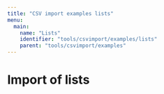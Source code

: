 ```yaml
---
title: "CSV import examples lists"
menu:
  main:
    name: "Lists"
    identifier: "tools/csvimport/examples/lists"
    parent: "tools/csvimport/examples"
---
```

# Import of lists



